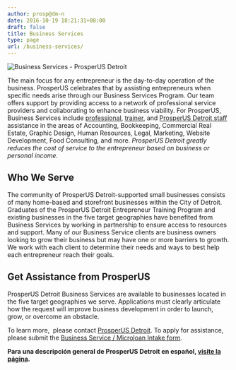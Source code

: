 ```yaml
---
author: prosp@dm-n
date: 2016-10-19 18:21:31+00:00
draft: false
title: Business Services
type: page
url: /business-services/
---
```


![Business Services - ProsperUS Detroit](http://www.prosperusdetroit.org/wp-content/uploads/2016/10/Business-Services.png)


The main focus for any entrepreneur is the day-to-day operation of the business. ProsperUS celebrates that by assisting entrepreneurs when specific needs arise through our Business Services Program. Our team offers support by providing access to a network of professional service providers and collaborating to enhance business viability. For ProsperUS, Business Services include [professional](http://www.prosperusdetroit.org/business-service-providers/), [trainer](http://www.prosperusdetroit.org/trainers/), and [ProsperUS Detroit staff](http://www.prosperusdetroit.org/prosperus-staff/) assistance in the areas of Accounting, Bookkeeping, Commercial Real Estate, Graphic Design, Human Resources, Legal, Marketing, Website Development, Food Consulting, and more. _ProsperUS Detroit greatly reduces the cost of service to the entrepreneur based on business or personal income._


## Who We Serve


The community of ProsperUS Detroit-supported small businesses consists of many home-based and storefront businesses within the City of Detroit. Graduates of the ProsperUS Detroit Entrepreneur Training Program and existing businesses in the five target geographies have benefited from Business Services by working in partnership to ensure access to resources and support. Many of our Business Service clients are business owners looking to grow their business but may have one or more barriers to growth. We work with each client to determine their needs and ways to best help each entrepreneur reach their goals.


## Get Assistance from ProsperUS


ProsperUS Detroit Business Services are available to businesses located in the five target geographies we serve. Applications must clearly articulate how the request will improve business development in order to launch, grow, or overcome an obstacle.

To learn more,  please contact [ProsperUS Detroit](http://www.prosperusdetroit.org/contact-us/). To apply for assistance, please submit the [Business Service / Microloan Intake form](https://www.tfaforms.com/4814770).

**Para una descripción general de ProsperUS Detroit en español, [visite la página](http://www.prosperusdetroit.org/informacion-en-espanol/).**
